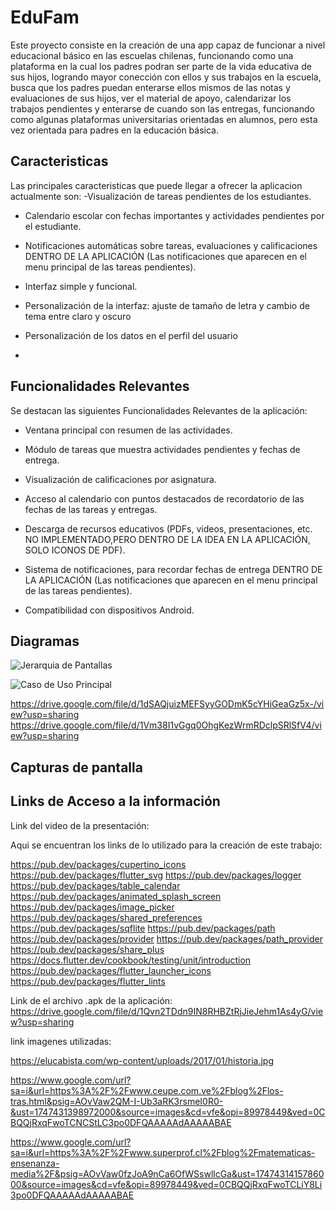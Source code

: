 
# EduFam
Este proyecto consiste en la creación de una app capaz de funcionar a nivel educacional básico en las escuelas chilenas, funcionando como una plataforma en la cual los padres podran ser parte de la vida educativa de sus hijos, logrando mayor conección con ellos y sus trabajos en la escuela, busca que los padres puedan enterarse ellos mismos de las notas y evaluaciones de sus hijos, ver el material de apoyo, calendarizar los trabajos pendientes y enterarse de cuando son las entregas, funcionando como algunas plataformas universitarias orientadas en alumnos, pero esta vez orientada para padres en la educación básica.



## Caracteristicas
Las principales caracteristicas que puede llegar a ofrecer la aplicacion actualmente son:
-Visualización de tareas pendientes de los estudiantes.

- Calendario escolar con fechas importantes y actividades pendientes por el estudiante.

- Notificaciones automáticas sobre tareas, evaluaciones y calificaciones DENTRO DE LA APLICACIÓN (Las notificaciones que aparecen en el menu principal de las tareas pendientes).

- Interfaz simple y funcional.

- Personalización de la interfaz: ajuste de tamaño de letra y cambio de tema entre claro y oscuro

- Personalización de los datos en el perfil del usuario
- 
## Funcionalidades Relevantes
Se destacan las siguientes Funcionalidades Relevantes de la aplicación:
- Ventana principal con resumen de las actividades.

- Módulo de tareas que muestra actividades pendientes y fechas de entrega.

- Visualización de calificaciones por asignatura.

- Acceso al calendario con puntos destacados de recordatorio de las fechas de las tareas y entregas.

- Descarga de recursos educativos (PDFs, videos, presentaciones, etc. NO IMPLEMENTADO,PERO DENTRO DE LA IDEA EN LA APLICACIÓN, SOLO ICONOS DE PDF).

- Sistema de notificaciones, para recordar fechas de entrega DENTRO DE LA APLICACIÓN (Las notificaciones que aparecen en el menu principal de las tareas pendientes).

- Compatibilidad con dispositivos Android.
## Diagramas
![Jerarquia de Pantallas](https://drive.google.com/file/d/1lZRGSCDRvLpNtVAkFR8U0sVeOqq3HlDt/view?usp=sharing)

![Caso de Uso Principal](https://drive.google.com/file/d/1lZRGSCDRvLpNtVAkFR8U0sVeOqq3HlDt/view?usp=sharing)

https://drive.google.com/file/d/1dSAQjuizMEFSyyGODmK5cYHiGeaGz5x-/view?usp=sharing
https://drive.google.com/file/d/1Vm38I1vGgq0OhgKezWrmRDclpSRlSfV4/view?usp=sharing


## Capturas de pantalla


## Links de Acceso a la información 
Link del video de la presentación:


Aqui se encuentran los links de lo utilizado para la creación de este trabajo:

https://pub.dev/packages/cupertino_icons
https://pub.dev/packages/flutter_svg
https://pub.dev/packages/logger
https://pub.dev/packages/table_calendar
https://pub.dev/packages/animated_splash_screen
https://pub.dev/packages/image_picker
https://pub.dev/packages/shared_preferences
https://pub.dev/packages/sqflite
https://pub.dev/packages/path
https://pub.dev/packages/provider
https://pub.dev/packages/path_provider
https://pub.dev/packages/share_plus
https://docs.flutter.dev/cookbook/testing/unit/introduction
https://pub.dev/packages/flutter_launcher_icons
https://pub.dev/packages/flutter_lints

Link de el archivo .apk de la aplicación:
https://drive.google.com/file/d/1Qvn2TDdn9IN8RHBZtRjJieJehm1As4yG/view?usp=sharing

link imagenes utilizadas:

https://elucabista.com/wp-content/uploads/2017/01/historia.jpg

https://www.google.com/url?sa=i&url=https%3A%2F%2Fwww.ceupe.com.ve%2Fblog%2Flos-tras.html&psig=AOvVaw2QM-I-Ub3aRK3rsmeI0R0-&ust=1747431398972000&source=images&cd=vfe&opi=89978449&ved=0CBQQjRxqFwoTCNCStLC3po0DFQAAAAAdAAAAABAE

https://www.google.com/url?sa=i&url=https%3A%2F%2Fwww.superprof.cl%2Fblog%2Fmatematicas-ensenanza-media%2F&psig=AOvVaw0fzJoA9nCa6OfWSswllcGa&ust=1747431415786000&source=images&cd=vfe&opi=89978449&ved=0CBQQjRxqFwoTCLiY8Li3po0DFQAAAAAdAAAAABAE
